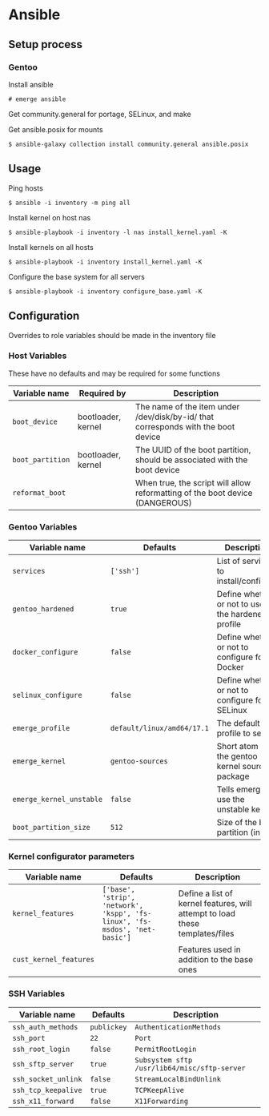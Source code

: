 # Ansible

## Setup process

### Gentoo

Install ansible

`# emerge ansible`

Get community.general for portage, SELinux, and make

Get ansible.posix for mounts

`$ ansible-galaxy collection install community.general ansible.posix`

## Usage

Ping hosts

`$ ansible -i inventory -m ping all`

Install kernel on host nas

`$ ansible-playbook -i inventory -l nas install_kernel.yaml -K`

Install kernels on all hosts

`$ ansible-playbook -i inventory install_kernel.yaml -K`

Configure the base system for all servers

`$ ansible-playbook -i inventory configure_base.yaml -K`

## Configuration

Overrides to role variables should be made in the inventory file

### Host Variables

These have no defaults and may be required for some functions

|  Variable name            |  Required by          |  Description                                                                      |
| ------------------------- | --------------------- | --------------------------------------------------------------------------------- |
| `boot_device`             | bootloader, kernel    | The name of the item under /dev/disk/by-id/ that corresponds with the boot device |
| `boot_partition`          | bootloader, kernel    | The UUID of the boot partition, should be associated with the boot device         |
| `reformat_boot`           |                       | When true, the script will allow reformatting of the boot device (DANGEROUS)      |

### Gentoo Variables

|  Variable name            |  Defaults                     |  Description                                      |
| ------------------------- | ----------------------------- | ------------------------------------------------- |
| `services`                | `['ssh']`                     | List of services to install/configure             |
| `gentoo_hardened`         | `true`                        | Define whether or not to use the hardened profile | 
| `docker_configure`        | `false`                       | Define whether or not to configure for Docker     |
| `selinux_configure`       | `false`                       | Define whether or not to configure for SELinux    | 
| `emerge_profile`          | `default/linux/amd64/17.1`    | The default profile to select                     |
| `emerge_kernel`           | `gentoo-sources`              | Short atom of the gentoo kernel source package    |
| `emerge_kernel_unstable`  | `false`                       | Tells emerge to use the unstable kernel           |
| `boot_partition_size`     | `512`                         | Size of the boot partition (in MB)                |

### Kernel configurator parameters

|  Variable name            |  Defaults                                                                     |  Description                                                                  |
| ------------------------- | ----------------------------------------------------------------------------- | ----------------------------------------------------------------------------- |
| `kernel_features`         | `['base', 'strip', 'network', 'kspp', 'fs-linux', 'fs-msdos', 'net-basic']`   | Define a list of kernel features, will attempt to load these templates/files  |
| `cust_kernel_features`    |                                                                               | Features used in addition to the base ones                                    |

### SSH Variables

|  Variable name            |  Defaults         |  Description                                      |
| ------------------------- | ----------------- | ------------------------------------------------- |
| `ssh_auth_methods`        | `publickey`       | `AuthenticationMethods`                           |
| `ssh_port`                | `22`              | `Port`                                            |
| `ssh_root_login`          | `false`           | `PermitRootLogin`                                 |
| `ssh_sftp_server`         | `true`            | `Subsystem sftp /usr/lib64/misc/sftp-server`      |
| `ssh_socket_unlink`       | `false`           | `StreamLocalBindUnlink`                           |
| `ssh_tcp_keepalive`       | `true`            | `TCPKeepAlive`                                    |
| `ssh_x11_forward`         | `false`           | `X11Forwarding`                                   |



